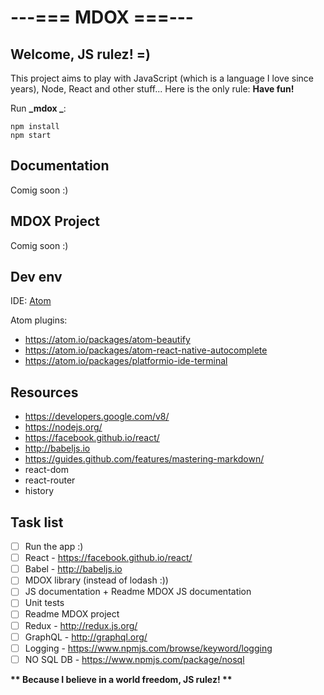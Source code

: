 # ---=== MDOX ===---

## Welcome, JS rulez! =)

This project aims to play with JavaScript (which is a language I love since years), Node, React and other stuff...
Here is the only rule: __**Have fun!**__

Run __\_mdox \___:
```
npm install
npm start
```

## Documentation

Comig soon :)

## MDOX Project

Comig soon :)

## Dev env

IDE: [Atom](https://atom.io/)

Atom plugins:

* https://atom.io/packages/atom-beautify
* https://atom.io/packages/atom-react-native-autocomplete
* https://atom.io/packages/platformio-ide-terminal

## Resources

* https://developers.google.com/v8/
* https://nodejs.org/
* https://facebook.github.io/react/
* http://babeljs.io
* https://guides.github.com/features/mastering-markdown/
* react-dom
* react-router
* history

## Task list

- [ ] Run the app :)
- [ ] React - https://facebook.github.io/react/
- [ ] Babel - http://babeljs.io
- [ ] MDOX library (instead of lodash :))
- [ ] JS documentation + Readme MDOX JS documentation
- [ ] Unit tests
- [ ] Readme MDOX project
- [ ] Redux - http://redux.js.org/
- [ ] GraphQL - http://graphql.org/
- [ ] Logging - https://www.npmjs.com/browse/keyword/logging
- [ ] NO SQL DB - https://www.npmjs.com/package/nosql

__** Because I believe in a world freedom, JS rulez! **__
